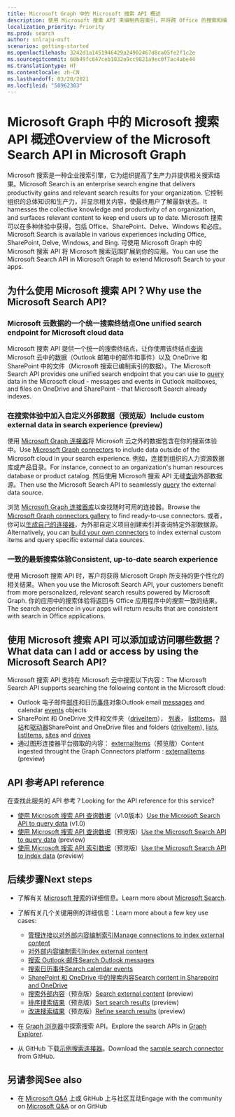 ```yaml
---
title: Microsoft Graph 中的 Microsoft 搜索 API 概述
description: 使用 Microsoft 搜索 API 来编制内容索引，并将跨 Office 的搜索和编入索引的内容添加到你的应用。
localization_priority: Priority
ms.prod: search
author: snlraju-msft
scenarios: getting-started
ms.openlocfilehash: 3242d1a1451946429a24902467d8ca05fe2f1c2e
ms.sourcegitcommit: 68b49fc847ceb1032a9cc9821a9ec0f7ac4abe44
ms.translationtype: HT
ms.contentlocale: zh-CN
ms.lasthandoff: 03/20/2021
ms.locfileid: "50962383"
---
```

# <a name="overview-of-the-microsoft-search-api-in-microsoft-graph"></a><span data-ttu-id="fd4c9-103">Microsoft Graph 中的 Microsoft 搜索 API 概述</span><span class="sxs-lookup"><span data-stu-id="fd4c9-103">Overview of the Microsoft Search API in Microsoft Graph</span></span>

<span data-ttu-id="fd4c9-104">Microsoft 搜索是一种企业搜索引擎，它为组织提高了生产力并提供相关搜索结果。</span><span class="sxs-lookup"><span data-stu-id="fd4c9-104">Microsoft Search is an enterprise search engine that delivers productivity gains and relevant search results for your organization.</span></span> <span data-ttu-id="fd4c9-105">它控制组织的总体知识和生产力，并显示相关内容，使最终用户了解最新状态。</span><span class="sxs-lookup"><span data-stu-id="fd4c9-105">It harnesses the collective knowledge and productivity of an organization, and surfaces relevant content to keep end users up to date.</span></span> <span data-ttu-id="fd4c9-106">Microsoft 搜索可以在多种体验中获得，包括 Office、SharePoint、Delve、Windows 和必应。</span><span class="sxs-lookup"><span data-stu-id="fd4c9-106">Microsoft Search is available in various experiences including Office, SharePoint, Delve, Windows, and Bing.</span></span> <span data-ttu-id="fd4c9-107">可使用 Microsoft Graph 中的 Microsoft 搜索 API 将 Microsoft 搜索范围扩展到你的应用。</span><span class="sxs-lookup"><span data-stu-id="fd4c9-107">You can use the Microsoft Search API in Microsoft Graph to extend Microsoft Search to your apps.</span></span>


<!-- markdownlint-disable MD026 -->
## <a name="why-use-the-microsoft-search-api"></a><span data-ttu-id="fd4c9-108">为什么使用 Microsoft 搜索 API？</span><span class="sxs-lookup"><span data-stu-id="fd4c9-108">Why use the Microsoft Search API?</span></span>

### <a name="one-unified-search-endpoint-for-microsoft-cloud-data"></a><span data-ttu-id="fd4c9-109">Microsoft 云数据的一个统一搜索终结点</span><span class="sxs-lookup"><span data-stu-id="fd4c9-109">One unified search endpoint for Microsoft cloud data</span></span>

<span data-ttu-id="fd4c9-110">Microsoft 搜索 API 提供一个统一的搜索终结点，让你使用该终结点[查询](/graph/api/search-query) Microsoft 云中的数据（Outlook 邮箱中的邮件和事件）以及 OneDrive 和 SharePoint 中的文件（Microsoft 搜索已编制索引的数据）。</span><span class="sxs-lookup"><span data-stu-id="fd4c9-110">The Microsoft Search API provides one unified search endpoint that you can use to [query](/graph/api/search-query) data in the Microsoft cloud - messages and events in Outlook mailboxes, and files on OneDrive and SharePoint - that Microsoft Search already indexes.</span></span>

### <a name="include-custom-external-data-in-search-experience-preview"></a><span data-ttu-id="fd4c9-111">在搜索体验中加入自定义外部数据（预览版）</span><span class="sxs-lookup"><span data-stu-id="fd4c9-111">Include custom external data in search experience (preview)</span></span>

<span data-ttu-id="fd4c9-112">使用 [Microsoft Graph 连接器](/microsoftsearch/connectors-overview)将 Microsoft 云之外的数据包含在你的搜索体验中。</span><span class="sxs-lookup"><span data-stu-id="fd4c9-112">Use [Microsoft Graph connectors](/microsoftsearch/connectors-overview) to include data outside of the Microsoft cloud in your search experience.</span></span> <span data-ttu-id="fd4c9-113">例如，连接到组织的人力资源数据库或产品目录。</span><span class="sxs-lookup"><span data-stu-id="fd4c9-113">For instance, connect to an organization's human resources database or product catalog.</span></span> <span data-ttu-id="fd4c9-114">然后使用 Microsoft 搜索 API 无缝[查询](/graph/api/search-query)外部数据源。</span><span class="sxs-lookup"><span data-stu-id="fd4c9-114">Then use the Microsoft Search API to seamlessly [query](/graph/api/search-query) the external data source.</span></span> 

<span data-ttu-id="fd4c9-115">浏览 [Microsoft Graph 连接器库](/microsoftsearch/connectors-gallery)以查找随时可用的连接器。</span><span class="sxs-lookup"><span data-stu-id="fd4c9-115">Browse the [Microsoft Graph connectors gallery](/microsoftsearch/connectors-gallery) to find ready-to-use connectors.</span></span> <span data-ttu-id="fd4c9-116">或者，你可以[生成自己的连接器](/graph/api/resources/indexing-api-overview?view=graph-rest-beta&preserve-view=true#common-use-cases)，为外部自定义项目创建索引并查询特定外部数据源。</span><span class="sxs-lookup"><span data-stu-id="fd4c9-116">Alternatively, you can [build your own connectors](/graph/api/resources/indexing-api-overview?view=graph-rest-beta&preserve-view=true#common-use-cases) to index external custom items and query specific external data sources.</span></span>

### <a name="consistent-up-to-date-search-experience"></a><span data-ttu-id="fd4c9-117">一致的最新搜索体验</span><span class="sxs-lookup"><span data-stu-id="fd4c9-117">Consistent, up-to-date search experience</span></span>

<span data-ttu-id="fd4c9-118">使用 Microsoft 搜索 API 时，客户将获得 Microsoft Graph 所支持的更个性化的相关结果。</span><span class="sxs-lookup"><span data-stu-id="fd4c9-118">When you use the Microsoft Search API, your customers benefit from more personalized, relevant search results powered by Microsoft Graph.</span></span> <span data-ttu-id="fd4c9-119">你的应用中的搜索体验将返回与 Office 应用程序中的搜索一致的结果。</span><span class="sxs-lookup"><span data-stu-id="fd4c9-119">The search experience in your apps will return results that are consistent with search in Office applications.</span></span>

## <a name="what-data-can-i-add-or-access-by-using-the-microsoft-search-api"></a><span data-ttu-id="fd4c9-120">使用 Microsoft 搜索 API 可以添加或访问哪些数据？</span><span class="sxs-lookup"><span data-stu-id="fd4c9-120">What data can I add or access by using the Microsoft Search API?</span></span>

<span data-ttu-id="fd4c9-121">Microsoft 搜索 API 支持在 Microsoft 云中搜索以下内容：</span><span class="sxs-lookup"><span data-stu-id="fd4c9-121">The Microsoft Search API supports searching the following content in the Microsoft cloud:</span></span>

- <span data-ttu-id="fd4c9-122">Outlook 电子邮件[邮件](/graph/api/resources/message)和日历[事件](/graph/api/resources/event)对象</span><span class="sxs-lookup"><span data-stu-id="fd4c9-122">Outlook email [messages](/graph/api/resources/message) and calendar [events](/graph/api/resources/event) objects</span></span>
- <span data-ttu-id="fd4c9-123">SharePoint 和 OneDrive 文件和文件夹（[driveItem](/graph/api/resources/driveitem)）， [列表](/graph/api/resources/list)， [listItems](/graph/api/resources/listitem)， [网站](/graph/api/resources/site)和[驱动器](/graph/api/resources/drive)</span><span class="sxs-lookup"><span data-stu-id="fd4c9-123">SharePoint and OneDrive files and folders ([driveItem](/graph/api/resources/driveitem)), [lists](/graph/api/resources/list), [listItems](/graph/api/resources/listitem), [sites](/graph/api/resources/site) and [drives](/graph/api/resources/drive)</span></span>
- <span data-ttu-id="fd4c9-124">通过图形连接器平台摄取的内容： [externalItems](/graph/api/resources/externalitem?view=graph-rest-beta&preserve-view=true)（预览版）</span><span class="sxs-lookup"><span data-stu-id="fd4c9-124">Content ingested throught the Graph Connectors platform : [externalItems](/graph/api/resources/externalitem?view=graph-rest-beta&preserve-view=true) (preview)</span></span>

## <a name="api-reference"></a><span data-ttu-id="fd4c9-125">API 参考</span><span class="sxs-lookup"><span data-stu-id="fd4c9-125">API reference</span></span>

<span data-ttu-id="fd4c9-126">在查找此服务的 API 参考？</span><span class="sxs-lookup"><span data-stu-id="fd4c9-126">Looking for the API reference for this service?</span></span>

- <span data-ttu-id="fd4c9-127">[使用 Microsoft 搜索 API 查询数据](/graph/api/resources/search-api-overview?view=graph-rest-1.0)（v1.0版本）</span><span class="sxs-lookup"><span data-stu-id="fd4c9-127">[Use the Microsoft Search API to query data](/graph/api/resources/search-api-overview?view=graph-rest-1.0) (v1.0)</span></span>
- <span data-ttu-id="fd4c9-128">[使用 Microsoft 搜索 API 查询数据](/graph/api/resources/search-api-overview?view=graph-rest-beta)（预览版）</span><span class="sxs-lookup"><span data-stu-id="fd4c9-128">[Use the Microsoft Search API to query data](/graph/api/resources/search-api-overview?view=graph-rest-beta) (preview)</span></span>
- <span data-ttu-id="fd4c9-129">[使用 Microsoft 搜索 API 索引数据](/graph/api/resources/indexing-api-overview)（预览版）</span><span class="sxs-lookup"><span data-stu-id="fd4c9-129">[Use the Microsoft Search API to index data](/graph/api/resources/indexing-api-overview) (preview)</span></span>

## <a name="next-steps"></a><span data-ttu-id="fd4c9-130">后续步骤</span><span class="sxs-lookup"><span data-stu-id="fd4c9-130">Next steps</span></span>

- <span data-ttu-id="fd4c9-131">了解有关 [Microsoft 搜索](/microsoftsearch/)的详细信息。</span><span class="sxs-lookup"><span data-stu-id="fd4c9-131">Learn more about [Microsoft Search](/microsoftsearch/).</span></span>
- <span data-ttu-id="fd4c9-132">了解有关几个关键用例的详细信息：</span><span class="sxs-lookup"><span data-stu-id="fd4c9-132">Learn more about a few key use cases:</span></span>
  - [<span data-ttu-id="fd4c9-133">管理连接以对外部内容编制索引</span><span class="sxs-lookup"><span data-stu-id="fd4c9-133">Manage connections to index external content</span></span>](search-index-manage-connections.md)
  - [<span data-ttu-id="fd4c9-134">对外部内容编制索引</span><span class="sxs-lookup"><span data-stu-id="fd4c9-134">Index external content</span></span>](search-index-manage-items.md)
  - [<span data-ttu-id="fd4c9-135">搜索 Outlook 邮件</span><span class="sxs-lookup"><span data-stu-id="fd4c9-135">Search Outlook messages</span></span>](search-concept-messages.md)
  - [<span data-ttu-id="fd4c9-136">搜索日历事件</span><span class="sxs-lookup"><span data-stu-id="fd4c9-136">Search calendar events</span></span>](search-concept-events.md)
  - [<span data-ttu-id="fd4c9-137">SharePoint 和 OneDrive 中的搜索内容</span><span class="sxs-lookup"><span data-stu-id="fd4c9-137">Search content in Sharepoint and OneDrive</span></span>](search-concept-files.md)
  - <span data-ttu-id="fd4c9-138">[搜索外部内容](search-concept-custom-types.md)（预览版）</span><span class="sxs-lookup"><span data-stu-id="fd4c9-138">[Search external content](search-concept-custom-types.md) (preview)</span></span>
  - <span data-ttu-id="fd4c9-139">[排序搜索结果](search-concept-sort.md)（预览版）</span><span class="sxs-lookup"><span data-stu-id="fd4c9-139">[Sort search results](search-concept-sort.md) (preview)</span></span>
  - <span data-ttu-id="fd4c9-140">[改进搜索结果](search-concept-aggregation.md)（预览版）</span><span class="sxs-lookup"><span data-stu-id="fd4c9-140">[Refine search results](search-concept-aggregation.md) (preview)</span></span>
  
- <span data-ttu-id="fd4c9-141">在 [Graph 浏览器](https://developer.microsoft.com/graph/graph-explorer)中探索搜索 API。</span><span class="sxs-lookup"><span data-stu-id="fd4c9-141">Explore the search APIs in  [Graph Explorer](https://developer.microsoft.com/graph/graph-explorer).</span></span>
- <span data-ttu-id="fd4c9-142">从 GitHub 下载[示例搜索连接器](https://github.com/microsoftgraph/msgraph-search-connector-sample)。</span><span class="sxs-lookup"><span data-stu-id="fd4c9-142">Download the [sample search connector](https://github.com/microsoftgraph/msgraph-search-connector-sample) from GitHub.</span></span>

## <a name="see-also"></a><span data-ttu-id="fd4c9-143">另请参阅</span><span class="sxs-lookup"><span data-stu-id="fd4c9-143">See also</span></span>

- <span data-ttu-id="fd4c9-144">在 [Microsoft Q&A](https://aka.ms/askgraph) 上或 GitHub 上与社区互动</span><span class="sxs-lookup"><span data-stu-id="fd4c9-144">Engage with the community on [Microsoft Q&A](https://aka.ms/askgraph)  or on GitHub</span></span>
